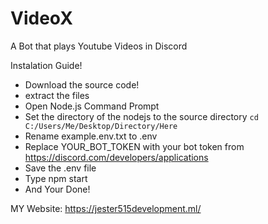 # VideoX
A Bot that plays Youtube Videos in Discord


Instalation Guide!
 - Download the source code!
 - extract the files
 - Open Node.js Command Prompt
 - Set the directory of the nodejs to the source directory `cd C:/Users/Me/Desktop/Directory/Here`
 - Rename example.env.txt to .env
 - Replace YOUR_BOT_TOKEN with your bot token from https://discord.com/developers/applications
 - Save the .env file
 - Type npm start
 - And Your Done!

MY Website: https://jester515development.ml/
